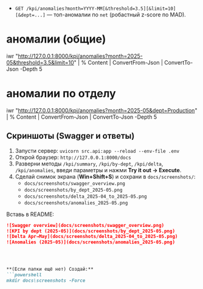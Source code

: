 - `GET /kpi/anomalies?month=YYYY-MM[&threshold=3.5][&limit=10][&dept=...]` — топ-аномалии по `net` (робастный z-score по MAD).

# аномалии (общие)
iwr "http://127.0.0.1:8000/kpi/anomalies?month=2025-05&threshold=3.5&limit=10" | % Content | ConvertFrom-Json | ConvertTo-Json -Depth 5
# аномалии по отделу
iwr "http://127.0.0.1:8000/kpi/anomalies?month=2025-05&dept=Production" | % Content | ConvertFrom-Json | ConvertTo-Json -Depth 5



## Скриншоты (Swagger и ответы)

1. Запусти сервер: `uvicorn src.api:app --reload --env-file .env`
2. Открой браузер: `http://127.0.0.1:8000/docs`
3. Разверни методы `/kpi/summary`, `/kpi/by-dept`, `/kpi/delta`, `/kpi/anomalies`,
   введи параметры и нажми **Try it out → Execute**.
4. Сделай снимок экрана (**Win+Shift+S**) и сохрани в `docs/screenshots/`:
   - `docs/screenshots/swagger_overview.png`
   - `docs/screenshots/by_dept_2025-05.png`
   - `docs/screenshots/delta_2025-04_to_2025-05.png`
   - `docs/screenshots/anomalies_2025-05.png`

Вставь в README:
```md
![Swagger overview](docs/screenshots/swagger_overview.png)
![KPI by dept (2025-05)](docs/screenshots/by_dept_2025-05.png)
![Delta Apr→May](docs/screenshots/delta_2025-04_to_2025-05.png)
![Anomalies (2025-05)](docs/screenshots/anomalies_2025-05.png)




**(Если папки ещё нет) Создай:**
```powershell
mkdir docs\screenshots -Force

